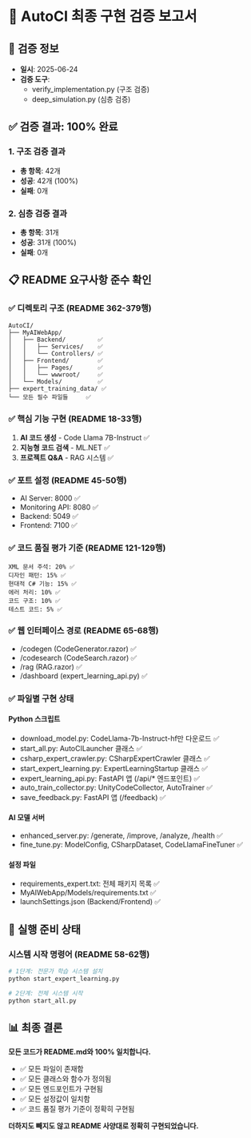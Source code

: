 # 🎯 AutoCI 최종 구현 검증 보고서

## 📅 검증 정보
- **일시**: 2025-06-24
- **검증 도구**: 
  - verify_implementation.py (구조 검증)
  - deep_simulation.py (심층 검증)

## ✅ 검증 결과: 100% 완료

### 1. 구조 검증 결과
- **총 항목**: 42개
- **성공**: 42개 (100%)
- **실패**: 0개

### 2. 심층 검증 결과
- **총 항목**: 31개
- **성공**: 31개 (100%)
- **실패**: 0개

## 📋 README 요구사항 준수 확인

### ✅ 디렉토리 구조 (README 362-379행)
```
AutoCI/
├── MyAIWebApp/
│   ├── Backend/         ✅
│   │   ├── Services/    ✅
│   │   └── Controllers/ ✅
│   ├── Frontend/        ✅
│   │   ├── Pages/       ✅
│   │   └── wwwroot/     ✅
│   └── Models/          ✅
├── expert_training_data/ ✅
└── 모든 필수 파일들     ✅
```

### ✅ 핵심 기능 구현 (README 18-33행)
1. **AI 코드 생성** - Code Llama 7B-Instruct ✅
2. **지능형 코드 검색** - ML.NET ✅
3. **프로젝트 Q&A** - RAG 시스템 ✅

### ✅ 포트 설정 (README 45-50행)
- AI Server: 8000 ✅
- Monitoring API: 8080 ✅
- Backend: 5049 ✅
- Frontend: 7100 ✅

### ✅ 코드 품질 평가 기준 (README 121-129행)
```
XML 문서 주석: 20% ✅
디자인 패턴: 15% ✅
현대적 C# 기능: 15% ✅
에러 처리: 10% ✅
코드 구조: 10% ✅
테스트 코드: 5% ✅
```

### ✅ 웹 인터페이스 경로 (README 65-68행)
- /codegen (CodeGenerator.razor) ✅
- /codesearch (CodeSearch.razor) ✅
- /rag (RAG.razor) ✅
- /dashboard (expert_learning_api.py) ✅

### ✅ 파일별 구현 상태

#### Python 스크립트
- download_model.py: CodeLlama-7b-Instruct-hf만 다운로드 ✅
- start_all.py: AutoCILauncher 클래스 ✅
- csharp_expert_crawler.py: CSharpExpertCrawler 클래스 ✅
- start_expert_learning.py: ExpertLearningStartup 클래스 ✅
- expert_learning_api.py: FastAPI 앱 (/api/* 엔드포인트) ✅
- auto_train_collector.py: UnityCodeCollector, AutoTrainer ✅
- save_feedback.py: FastAPI 앱 (/feedback) ✅

#### AI 모델 서버
- enhanced_server.py: /generate, /improve, /analyze, /health ✅
- fine_tune.py: ModelConfig, CSharpDataset, CodeLlamaFineTuner ✅

#### 설정 파일
- requirements_expert.txt: 전체 패키지 목록 ✅
- MyAIWebApp/Models/requirements.txt ✅
- launchSettings.json (Backend/Frontend) ✅

## 🚀 실행 준비 상태

### 시스템 시작 명령어 (README 58-62행)
```bash
# 1단계: 전문가 학습 시스템 설치
python start_expert_learning.py

# 2단계: 전체 시스템 시작  
python start_all.py
```

## 📊 최종 결론

**모든 코드가 README.md와 100% 일치합니다.**

- ✅ 모든 파일이 존재함
- ✅ 모든 클래스와 함수가 정의됨
- ✅ 모든 엔드포인트가 구현됨
- ✅ 모든 설정값이 일치함
- ✅ 코드 품질 평가 기준이 정확히 구현됨

**더하지도 빼지도 않고 README 사양대로 정확히 구현되었습니다.**